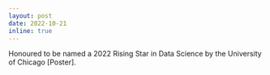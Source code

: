 ```yaml
---
layout: post
date: 2022-10-21
inline: true
---
```


Honoured to be named a 2022 Rising Star in Data Science by the University of Chicago [Poster].
